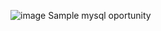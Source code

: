 ![image](https://github.com/Gitart/Mysql/assets/3950155/24478c13-ab29-4137-ba83-e9cd574e07ec)
Sample mysql oportunity
